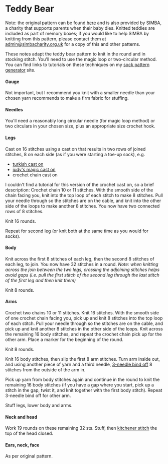 # Teddy Bear 


Note: the original pattern can be found [here](http://jillmc.tripod.com/teddy.html) and is also provided by SIMBA, a charity that supports parents when their baby dies.  Knitted teddies are included as part of memory boxes; if you would like to help SIMBA by knitting from this pattern, please contact them at <admin@simbacharity.org.uk> for a copy of this and other patterns.

These notes adapt the teddy bear pattern to knit in the round and in stocking stitch.  You'll need to use the magic loop or two-circular method.  You can find links to tutorials on these techniques on my [sock pattern generator](http://websockgen.herokuapp.com/) site.

#### Gauge
Not important, but I recommend you knit with a smaller needle than your chosen yarn recommends to make a firm fabric for stuffing.

#### Needles
You'll need a reasonably long circular needle (for magic loop method) or two circulars in your chosen size, plus an appropriate size crochet hook.

#### Legs
Cast on 16 stitches using a cast on that results in two rows of joined stitches, 8 on each side (as if you were starting a toe-up sock), e.g.

* [turkish cast on](http://fluffyknitterdeb.blogspot.co.uk/2005/10/knitting-made-easier-turkish-cast-on.html) 
* [judy's magic cast on](https://www.inkling.com/read/cast-on-bind-off-54-step-by-step-methods-leslie-ann-bestor-1st/double-sided-cast-ons/judys-magic-cast-on)
* crochet chain cast on

I couldn't find a tutorial for this version of the crochet cast on, so a brief description: 
Crochet chain 10 or 11 stitches.  With the smooth side of the chain facing you, knit into the top loop of each stitch to make 8 stitches.  Pull your needle through so the stitches are on the cable, and knit into the other side of the loops to make another 8 stitches.  You now have two connected rows of 8 stitches. 

Knit 16 rounds.

Repeat for second leg (or knit both at the same time as you would for socks).

#### Body
Knit across the first 8 stitches of each leg, then the second 8 stitches of each leg, to join. You now have 32 stitches in a round.
*Note: when knitting across the join between the two legs, crossing the adjoining stitches helps avoid gaps (i.e. pull the first stitch of the second leg through the last stitch of the first leg and then knit them)*

Knit 8 rounds.

#### Arms
Crochet two chains 10 or 11 stitches. 
Knit 16 stitches.  With the smooth side of one crochet chain facing you, pick up and knit 8 stitches into the top loop of each stitch. Pull your needle through so the stitches are on the cable, and pick up and knit another 8 stitches in the other side of the loops.  Knit across the remaining 16 body stitches, and repeat the crochet chain pick up for the other arm.  Place a marker for the beginning of the round.

Knit 8 rounds.

Knit 16 body stitches, then slip the first 8 arm stitches.  Turn arm inside out, and using another piece of yarn and a third needle, [3-needle bind off](http://www.purlbee.com/2013/09/03/3-needle-bind-off/) 8 stitches from the outside of the arm in.  

Pick up yarn from body stitches again and continue in the round to knit the remaining 16 body stitches (if you have a gap where you start, pick up a stitch in the gap, twist it, and knit together with the first body stitch).  Repeat 3-needle bind off for other arm.

Stuff legs, lower body and arms.

#### Neck and head
Work 19 rounds on these remaining 32 sts. Stuff, then [kitchener stitch](http://www.knitty.com/ISSUEsummer04/FEATtheresasum04.html) the top of the head closed.

#### Ears, neck, face
As per original pattern.

 


